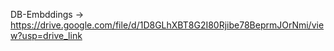 DB-Embddings -> https://drive.google.com/file/d/1D8GLhXBT8G2I80Rjibe78BeprmJOrNmi/view?usp=drive_link
